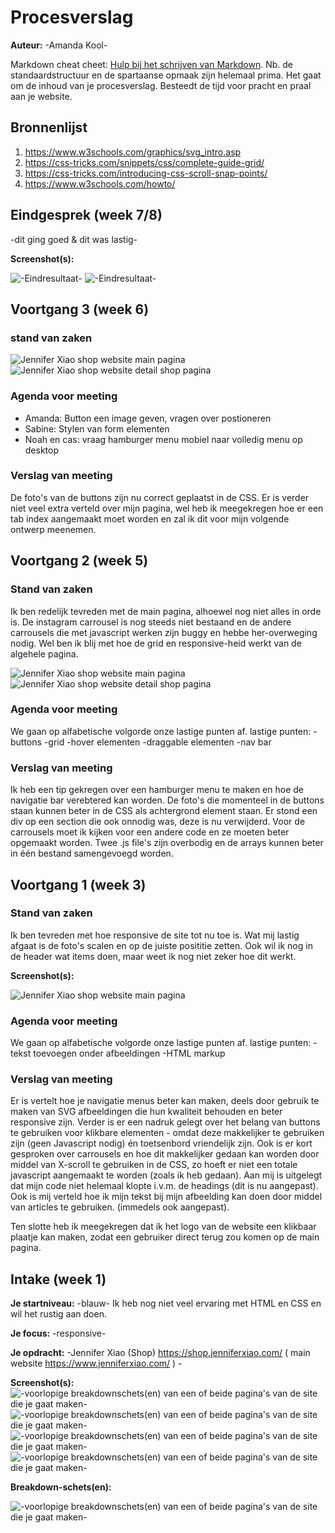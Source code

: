 # Procesverslag
**Auteur:** -Amanda Kool-

Markdown cheat cheet: [Hulp bij het schrijven van Markdown](https://github.com/adam-p/markdown-here/wiki/Markdown-Cheatsheet). Nb. de standaardstructuur en de spartaanse opmaak zijn helemaal prima. Het gaat om de inhoud van je procesverslag. Besteedt de tijd voor pracht en praal aan je website.



## Bronnenlijst
1. https://www.w3schools.com/graphics/svg_intro.asp
2. https://css-tricks.com/snippets/css/complete-guide-grid/
3. https://css-tricks.com/introducing-css-scroll-snap-points/
4. https://www.w3schools.com/howto/



## Eindgesprek (week 7/8)

-dit ging goed & dit was lastig-

**Screenshot(s):**

![-Eindresultaat-](images/eindresultaat1.png)
![-Eindresultaat-](images/eindresultaat2.png)


## Voortgang 3 (week 6)

### stand van zaken
![Jennifer Xiao shop website main pagina ](images/voortgang3.png)
![Jennifer Xiao shop website detail shop pagina](images/voortgang33.png)

### Agenda voor meeting
- Amanda: Button een image geven, vragen over postioneren
- Sabine: Stylen van form elementen
- Noah en cas: vraag hamburger menu mobiel naar volledig menu op desktop

### Verslag van meeting

De foto's van de buttons zijn nu correct geplaatst in de CSS. Er is verder niet veel extra verteld over mijn pagina, wel heb ik meegekregen hoe er een tab index aangemaakt moet worden en zal ik dit voor mijn volgende ontwerp meenemen.

## Voortgang 2 (week 5)

### Stand van zaken

Ik ben redelijk tevreden met de main pagina, alhoewel nog niet alles in orde is. De instagram carrousel is nog steeds niet bestaand en de andere carrousels die met javascript werken zijn buggy en hebbe her-overweging nodig. Wel ben ik blij met hoe de grid en responsive-heid werkt van de algehele pagina.

![Jennifer Xiao shop website main pagina ](images/voortgang2.png)
![Jennifer Xiao shop website detail shop pagina](images/voortgang22.png)

### Agenda voor meeting

We gaan op alfabetische volgorde onze lastige punten af.
lastige punten:
-buttons
-grid
-hover elementen
-draggable elementen
-nav bar

### Verslag van meeting

Ik heb een tip gekregen over een hamburger menu te maken en hoe de navigatie bar verebtered kan worden. De foto's die momenteel in de buttons staan kunnen beter in de CSS als achtergrond element staan. Er stond een div op een section die ook onnodig was, deze is nu verwijderd.
Voor de carrousels moet ik kijken voor een andere code en ze moeten beter opgemaakt worden. Twee .js file's zijn overbodig en de arrays kunnen beter in één bestand samengevoegd worden.


## Voortgang 1 (week 3)

### Stand van zaken

Ik ben tevreden met hoe responsive de site tot nu toe is. Wat mij lastig afgaat is de foto's scalen en op de juiste posititie zetten.
Ook wil ik nog in de header wat items doen, maar weet ik nog niet zeker hoe dit werkt. 

**Screenshot(s):**

![Jennifer Xiao shop website main pagina](images/week3.png)

### Agenda voor meeting

We gaan op alfabetische volgorde onze lastige punten af.
lastige punten:
-tekst toevoegen onder afbeeldingen
-HTML markup

### Verslag van meeting

Er is vertelt hoe je navigatie menus beter kan maken, deels door gebruik te maken van SVG afbeeldingen die hun kwaliteit behouden en beter responsive zijn. 
Verder is er een nadruk gelegt over het belang van buttons te gebruiken voor klikbare elementen - omdat deze makkelijker te gebruiken zijn (geen Javascript nodig) én toetsenbord vriendelijk zijn.
Ook is er kort gesproken over carrousels en hoe dit makkelijker gedaan kan worden door middel van X-scroll te gebruiken in de CSS, zo hoeft er niet een totale javascript aangemaakt te worden (zoals ik heb gedaan).
Aan mij is uitgelegt dat mijn code niet helemaal klopte i.v.m. de headings (dit is nu aangepast). 
Ook is mij verteld hoe ik mijn tekst bij mijn afbeelding kan doen door middel van articles te gebruiken. (immedels ook aangepast).

Ten slotte heb ik meegekregen dat ik het logo van de website een klikbaar plaatje kan maken, zodat een gebruiker direct terug zou komen op de main pagina.




## Intake (week 1)

**Je startniveau:** -blauw- Ik heb nog niet veel ervaring met HTML en CSS en wil het rustig aan doen.

**Je focus:** -responsive-

**Je opdracht:** -Jennifer Xiao (Shop) https://shop.jenniferxiao.com/ ( main website  https://www.jenniferxiao.com/ ) -

**Screenshot(s):**
![-voorlopige breakdownschets(en) van een of beide pagina's van de site die je gaat maken-](images/foto5.jpg)
![-voorlopige breakdownschets(en) van een of beide pagina's van de site die je gaat maken-](images/foto6.jpg)
![-voorlopige breakdownschets(en) van een of beide pagina's van de site die je gaat maken-](images/foto7.jpg)
![-voorlopige breakdownschets(en) van een of beide pagina's van de site die je gaat maken-](images/foto8.jpg)


**Breakdown-schets(en):**

![-voorlopige breakdownschets(en) van een of beide pagina's van de site die je gaat maken-](images/schermschets.png)

